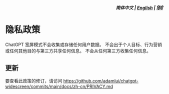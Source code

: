 <div align="right">
<h5>简体中文 | <a href="../PRIVACY.md">English</a> | <a href="../hi/PRIVACY.md">हिंदी</a></h5>
</div>

# 隐私政策

ChatGPT 宽屏模式不会收集或存储任何用户数据。 不会出于个人目标、行为营销或任何其他目的与第三方共享任何信息。 不会从任何第三方收集任何信息。

## 更新

要查看此政策的修订，请访问 https://github.com/adamlui/chatgpt-widescreen/commits/main/docs/zh-cn/PRIVACY.md
